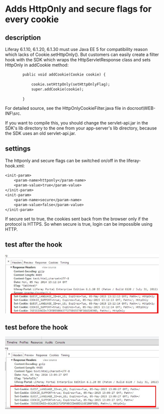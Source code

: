# Adds HttpOnly and secure flags for every cookie

## description

Liferay 6.1.10, 6.1.20, 6.1.30 must use Java EE 5 for compatibility reason which lacks of Cookie.setHttpOnly().
But customers can easily create a filter hook with the SDK which wraps the HttpServletResponse class and sets
HttpOnly in addCookie method:

```
		public void addCookie(Cookie cookie) {

			cookie.setHttpOnly(setHttpOnlyFlag);
			super.addCookie(cookie);

		}
```

For detailed source, see the HttpOnlyCookieFilter.java file in docroot\WEB-INF\src.

If you want to compile this, you should change the servlet-api.jar in the SDK's lib directory to the one
from your app-server's lib directory, because the SDK uses an old servlet-api.jar.

## settings

The httponly and secure flags can be switched on/off in the liferay-hook.xml:
```
<init-param>
	<param-name>httponly</param-name>
	<param-value>true</param-value>
</init-param>
<init-param>
	<param-name>secure</param-name>
	<param-value>false</param-value>
</init-param>
```

If secure set to true, the cookies sent back from the browser only if the protocol is HTTPS. So when secure is true, login can be impossible using HTTP.

## test after the hook

![test1](doc/test-after-hook.jpg "test after")

## test before the hook

![test2](doc/test-before-hook.jpg "test before")


